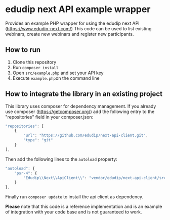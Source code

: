 # edudip next API example wrapper

Provides an example PHP wrapper for using the edudip next API (https://www.edudip-next.com/)
This code can be used to list existing webinars, create new webinars and register new participants.

## How to run

1. Clone this repository
2. Run `composer install`
3. Open `src/example.php` and set your API key
4. Execute `example.php`on the command line

## How to integrate the library in an existing project

This library uses composer for dependency management. If you already use composer (https://getcomposer.org/) add the following  entry to the "repositories" field in your composer.json:

```javascript
"repositories": [
    {
        "url": "https://github.com/edudip/next-api-client.git",
        "type": "git"       
    }
],
```

Then add the following lines to the ```autoload``` property:

```javascript
"autoload": {
    "psr-4": {
        "Edudip\\Next\\ApiClient\\": "vendor/edudip/next-api-client/src/Edudip/Next/ApiClient"
    }
},
```

Finally run `composer update` to install the api client as dependency.


**Please** note that this code is a reference implementation and is an example of integration with your code base and is not guaranteed to work.
